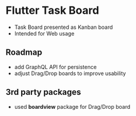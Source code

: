 # Flutter Task Board

- Task Board presented as Kanban board
- Intended for Web usage

## Roadmap
- add GraphQL API for persistence
- adjust Drag/Drop boards to improve usability

## 3rd party packages
- used **boardview** package for Drag/Drop board